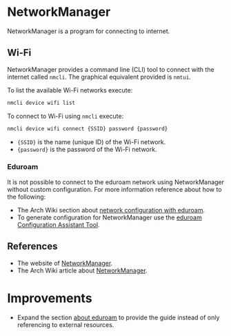# NetworkManager

NetworkManager is a program for connecting to internet.

## Wi-Fi

NetworkManager provides a command line (CLI) tool to connect with the internet called `nmcli`.
The graphical equivalent provided is `nmtui`.

To list the available Wi-Fi networks execute:

```sh
nmcli device wifi list
```

To connect to Wi-Fi using `nmcli` execute:

```sh
nmcli device wifi connect {SSID} password {password}
```

- `{SSID}` is the name (unique ID) of the Wi-Fi network.
- `{password}` is the password of the Wi-Fi network.

### Eduroam

It is not possible to connect to the eduroam network using NetworkManager without custom configuration.
For more information reference about how to the following:

- The Arch Wiki section about [network configuration with eduroam](https://wiki.archlinux.org/title/Network_configuration/Wireless#eduroam).
- To generate configuration for NetworkManager use the [eduroam Configuration Assistant Tool](https://cat.eduroam.org/).

## References

- The website of [NetworkManager](https://networkmanager.dev/docs/).
- The Arch Wiki article about [NetworkManager](https://wiki.archlinux.org/title/NetworkManager).

# Improvements

- Expand the section [about eduroam](#eduroam) to provide the guide instead of only referencing to external resources.
